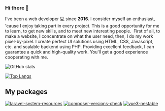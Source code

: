 ### Hi there 👋

I’ve been a web developer 💻 since **2016**. I consider myself an enthusiast, 'cause I enjoy taking part in every project. This is a good opportunity for me to learn, to get new skills, and to meet new interesting people.  First of all, to make a website, I concentrate on what the user need, then, I do my work pixel-by-pixel. I create perfect UI solutions using HTML, CSS, Javascript, etc. and scalable backend using PHP. Providing excellent feedback, I can guarantee a quick and high-quality work. You'll get a good experience cooperating with me.


<!--
**stepanenko3/stepanenko3** is a ✨ _special_ ✨ repository because its `README.md` (this file) appears on your GitHub profile.

Here are some ideas to get you started:

- 🔭 I’m currently working on ...
- 🌱 I’m currently learning ...
- 👯 I’m looking to collaborate on ...
- 🤔 I’m looking for help with ...
- 💬 Ask me about ...
- 📫 How to reach me: ...
- 😄 Pronouns: ...
- ⚡ Fun fact: ...
-->

![GitHub stats](https://github-readme-stats.vercel.app/api?username=stepanenko3&count_private=true&show_icons=true&theme=dark)

[![Top Langs](https://github-readme-stats.vercel.app/api/top-langs/?username=stepanenko3&layout=compact&theme=dark)](https://github.com/maloun96/github-readme-stats)

## My packages

[![laravel-system-resources](https://github-readme-stats.vercel.app/api/pin/?username=stepanenko3&repo=laravel-system-resources&theme=dark)](https://github.com/stepanenko3/laravel-system-resources)
[![composer-versions-check](https://github-readme-stats.vercel.app/api/pin/?username=stepanenko3&repo=composer-versions-check&theme=dark)](https://github.com/stepanenko3/composer-versions-check)
[![vue3-nestable](https://github-readme-stats.vercel.app/api/pin/?username=stepanenko3&repo=vue3-nestable&theme=dark)](https://github.com/stepanenko3/vue3-nestable)

